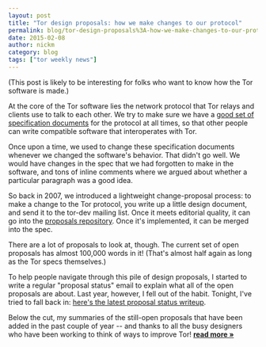 ```yaml
---
layout: post
title: "Tor design proposals: how we make changes to our protocol"
permalink: blog/tor-design-proposals%3A-how-we-make-changes-to-our-protocol
date: 2015-02-08
author: nickm
category: blog
tags: ["tor weekly news"]
---
```


(This post is likely to be interesting for folks who want to know how the Tor software is made.)

At the core of the Tor software lies the network protocol that Tor relays and clients use to talk to each other. We try to make sure we have a [good set of specification documents](https://gitweb.torproject.org/torspec.git/tree/) for the protocol at all times, so that other people can write compatible software that interoperates with Tor.

Once upon a time, we used to change these specification documents whenever we changed the software's behavior. That didn't go well. We would have changes in the spec that we had forgotten to make in the software, and tons of inline comments where we argued about whether a particular paragraph was a good idea.

So back in 2007, we introduced a lightweight change-proposal process: to make a change to the Tor protocol, you write up a little design document, and send it to the tor-dev mailing list. Once it meets editorial quality, it can go into the [proposals repository](https://gitweb.torproject.org/torspec.git/tree/proposals). Once it's implemented, it can be merged into the spec.

There are a lot of proposals to look at, though. The current set of open proposals has almost 100,000 words in it! (That's almost half again as long as the Tor specs themselves.)

To help people navigate through this pile of design proposals, I started to write a regular "proposal status" email to explain what all of the open proposals are about. Last year, however, I fell out of the habit. Tonight, I've tried to fall back in: [here's the latest proposal status writeup](https://gitweb.torproject.org/torspec.git/tree/proposals/proposal-status.txt).

Below the cut, my summaries of the still-open proposals that have been added in the past couple of year -- and thanks to all the busy designers who have been working to think of ways to improve Tor! [**read more »**](https://blog.torproject.org/blog/tor-design-proposals-how-we-make-changes-our-protocol)
